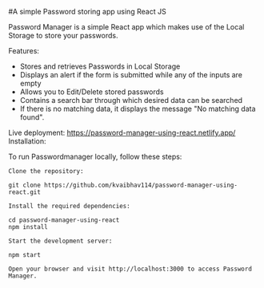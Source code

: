 #A simple Password storing app using React JS

Password Manager is a simple React app which makes use of the Local Storage to store your passwords.

Features:
* Stores and retrieves Passwords in Local Storage
* Displays an alert if the form is submitted while any of the inputs are empty
* Allows you to Edit/Delete stored passwords
* Contains a search bar through which desired data can be searched
* If there is no matching data, it displays the message "No matching data found".

Live deployment: https://password-manager-using-react.netlify.app/
Installation:

To run Passwordmanager locally, follow these steps:

    Clone the repository:

    git clone https://github.com/kvaibhav114/password-manager-using-react.git

    Install the required dependencies:

    cd password-manager-using-react
    npm install

    Start the development server:

    npm start

    Open your browser and visit http://localhost:3000 to access Password Manager.

